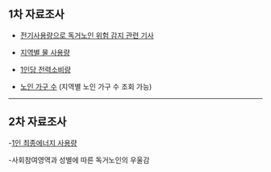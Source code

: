 
## 1차 자료조사

- [전기사용량으로 독거노인 위험 감지 관련 기사](https://www.news1.kr/articles/?3593886)

- [지역별 물 사용량](https://www.water.or.kr/popup/popupMainWaterLocation01.do?pageGb=B&REGION_CD=3023052500)

- [1인당 전력소비량](https://www.index.go.kr/unify/idx-info.do?idxCd=4291)

- [노인 가구 수](https://kosis.kr/statHtml/statHtml.do?orgId=620&tblId=DT_620005_2021B007&conn_path=I2)
(지역별 노인 가구 수 조회 가능)

---

## 2차 자료조사

-[1인 최종에너지 사용량](https://stat.eseoul.go.kr:443/statHtml/statHtml.do?orgId=201&tblId=DT_201004_O060009&conn_path=I2)


-사회참여영역과 성별에 따른 독거노인의 우울감

